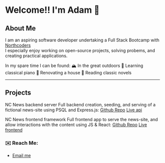# Welcome!! I'm Adam 👋

## About Me
I am an aspiring software developer undertaking a Full Stack Bootcamp with [Northcoders](https://northcoders.com)  
I especially enjoy working on open-source projects, solving probems, and creating practical applications.

In my spare time I can be found:
🏔️ In the great outdoors
🎹 Learning classical piano
🔨 Renovating a house
📖 Reading classic novels

---

## Projects
NC News backend server
Full backend creation, seeding, and serving of a fictional news-site using PSQL and Express.js: 
[Github Repo](https://github.com/Adam-Peel/news-aggregator)
[Live api](https://news-aggregator-7e9t.onrender.com/)

NC News frontend framework
Full frontend app to serve the news-site, and allow interactions with the content using JS & React:
[Github Repo](https://github.com/Adam-Peel/nc-news)
[Live frontend](https://adam-peel-portfolio-news-site.netlify.app/)


### ✉️ Reach Me:
-  [Email me](adampeel@manx.net)
<!--
**Adam-Peel/Adam-Peel** is a ✨ _special_ ✨ repository because its `README.md` (this file) appears on your GitHub profile.

Here are some ideas to get you started:

- 🔭 I’m currently working on ...
- 🌱 I’m currently learning ...
- 👯 I’m looking to collaborate on ...
- 🤔 I’m looking for help with ...
- 💬 Ask me about ...
- 📫 How to reach me: ...
- 😄 Pronouns: ...
- ⚡ Fun fact: ...
-->
